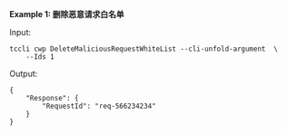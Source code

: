 **Example 1: 删除恶意请求白名单**



Input: 

```
tccli cwp DeleteMaliciousRequestWhiteList --cli-unfold-argument  \
    --Ids 1
```

Output: 
```
{
    "Response": {
        "RequestId": "req-566234234"
    }
}
```

